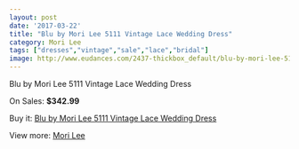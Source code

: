 ```yaml
---
layout: post
date: '2017-03-22'
title: "Blu by Mori Lee 5111 Vintage Lace Wedding Dress"
category: Mori Lee
tags: ["dresses","vintage","sale","lace","bridal"]
image: http://www.eudances.com/2437-thickbox_default/blu-by-mori-lee-5111-vintage-lace-wedding-dress.jpg
---
```

Blu by Mori Lee 5111 Vintage Lace Wedding Dress

On Sales: **$342.99**
<a href="https://www.eudances.com/en/mori-lee/812-blu-by-mori-lee-5111-vintage-lace-wedding-dress.html"><amp-img layout="responsive" width="600" height="600" src="//www.eudances.com/2437-thickbox_default/blu-by-mori-lee-5111-vintage-lace-wedding-dress.jpg" alt="Blu by Mori Lee 5111 Vintage Lace Wedding Dress 0" /></a>
<a href="https://www.eudances.com/en/mori-lee/812-blu-by-mori-lee-5111-vintage-lace-wedding-dress.html"><amp-img layout="responsive" width="600" height="600" src="//www.eudances.com/2439-thickbox_default/blu-by-mori-lee-5111-vintage-lace-wedding-dress.jpg" alt="Blu by Mori Lee 5111 Vintage Lace Wedding Dress 1" /></a>
<a href="https://www.eudances.com/en/mori-lee/812-blu-by-mori-lee-5111-vintage-lace-wedding-dress.html"><amp-img layout="responsive" width="600" height="600" src="//www.eudances.com/2438-thickbox_default/blu-by-mori-lee-5111-vintage-lace-wedding-dress.jpg" alt="Blu by Mori Lee 5111 Vintage Lace Wedding Dress 2" /></a>

Buy it: [Blu by Mori Lee 5111 Vintage Lace Wedding Dress](https://www.eudances.com/en/mori-lee/812-blu-by-mori-lee-5111-vintage-lace-wedding-dress.html "Blu by Mori Lee 5111 Vintage Lace Wedding Dress")

View more: [Mori Lee](https://www.eudances.com/en/9-mori-lee "Mori Lee")